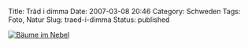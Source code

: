 Title: Träd i dimma
Date: 2007-03-08 20:46
Category: Schweden
Tags: Foto, Natur
Slug: traed-i-dimma
Status: published

[![Bäume im
Nebel](/pic/dimmtrad_s.jpg "Bäume im Nebel")](/pic/dimmtrad_l.jpg)

